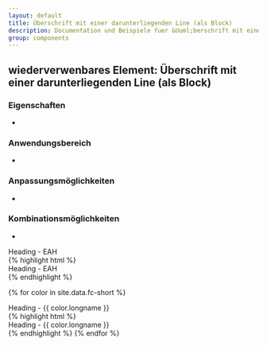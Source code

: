 ```yaml
---
layout: default
title: Überschrift mit einer darunterliegenden Line (als Block)
description: Documentation und Beispiele fuer &Uuml;berschrift mit einer darunterliegenden Line (als Block)
group: components
---
```


## wiederverwenbares Element: Überschrift mit einer darunterliegenden Line (als Block)
### Eigenschaften
*

### Anwendungsbereich
*

### Anpassungsmöglichkeiten
*

### Kombinationsmöglichkeiten
*

<!-- eah green -->
<section>
  <section class="element-wrapper headingUnderline-default">
    <div class="container">
      <div class="row">
        <div class="headingUnderline-wrapper">
          <span class="title">Heading - EAH</span>
        </div>
      </div>
    </div>
  </section>
</section>
{% highlight html %}
<section>
  <section class="element-wrapper headingUnderline-default">
    <div class="container">
      <div class="row">
        <div class="headingUnderline-wrapper">
          <span class="title">Heading - EAH</span>
        </div>
      </div>
    </div>
  </section>
</section>
{% endhighlight %}

<!-- Fachbereiche -->
{% for color in site.data.fc-short %}
<section>
  <section class="element-wrapper headingUnderline-{{ color.shortname }}">
    <div class="container">
      <div class="row">
        <div class="headingUnderline-wrapper">
          <span class="title">Heading - {{ color.longname }}</span>
        </div>
      </div>
    </div>
  </section>
</section>
{% highlight html %}
<section>
  <section class="element-wrapper headingUnderline-{{ color.shortname }}">
    <div class="container">
      <div class="row">
        <div class="headingUnderline-wrapper">
          <span class="title">Heading - {{ color.longname }}</span>
        </div>
      </div>
    </div>
  </section>
</section>
{% endhighlight %}
{% endfor %}
